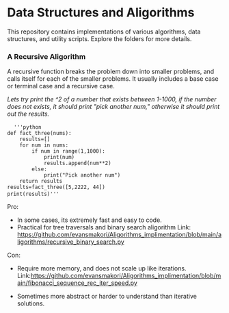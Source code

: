 # Data Structures and Aligorithms
This repository contains implementations of various algorithms, data structures, and utility scripts. Explore the folders for more details.

### A Recursive Aligorithm 
A recursive function breaks the problem down into smaller problems, and calls itself for each of the smaller problems. 
It usually includes a base case or terminal case and a recursive case.

*Lets try print the ^2 of a number that exists between 1-1000, if the number does not exists, it should print "pick another num," otherwise it should print out the results.*

<pre> <code> '''python
def fact_three(nums):
    results=[]
    for num in nums:
        if num in range(1,1000):
            print(num)
            results.append(num**2)  
        else:
            print("Pick another num")
    return results        
results=fact_three([5,2222, 44])
print(results)'''</code> </pre>
     
Pro: 
- In some cases, its extremely fast and easy to code. 
- Practical for tree traversals and binary search aligorithm
Link: https://github.com/evansmakori/Aligorithms_implimentation/blob/main/aligorithms/recursive_binary_search.py

Con: 
- Require more memory, and does not scale up like iterations. 
Link:https://github.com/evansmakori/Aligorithms_implimentation/blob/main/fibonacci_sequence_rec_iter_speed.py

- Sometimes more abstract or harder to understand than iterative solutions.
